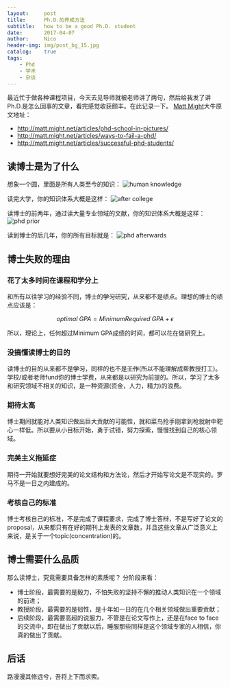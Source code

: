```yaml
---
layout:     post
title:      Ph.D.的养成方法
subtitle:   how to be a good Ph.D. student
date:       2017-04-07
author:     Nico
header-img: img/post_bg_15.jpg
catalog:    true
tags:
    - Phd
    - 学术
    - 杂谈
---
```


最近忙于做各种课程项目，今天去见导师就被老师讲了两句，然后给我发了讲Ph.D.是怎么回事的文章，看完感觉收获颇丰。在此记录一下。
[Matt Might](http://matt.might.net/)大牛原文地址：
- http://matt.might.net/articles/phd-school-in-pictures/
- http://matt.might.net/articles/ways-to-fail-a-phd/
- http://matt.might.net/articles/successful-phd-students/

## 读博士是为了什么
想象一个圆，里面是所有人类至今的知识：
![human knowledge](http://matt.might.net/articles/phd-school-in-pictures/images/PhDKnowledge.001.jpg)

读完大学，你的知识体系大概是这样：
![after college](http://matt.might.net/articles/phd-school-in-pictures/images/PhDKnowledge.004.jpg)

读博士的前两年，通过读大量专业领域的文献，你的知识体系大概是这样：
![phd prior](http://matt.might.net/articles/phd-school-in-pictures/images/PhDKnowledge.006.jpg)

读到博士的后几年，你的所有目标就是：
![phd afterwards](http://matt.might.net/articles/phd-school-in-pictures/images/PhDKnowledge.010.jpg)

## 博士失败的理由

### 花了太多时间在课程和学分上
和所有以往学习的经验不同，博士的~~学习~~研究，从来都不是绩点。理想的博士的绩点应该是：

$$optimal\;GPA = Minimum Required\;GPA + \epsilon$$

所以，理论上，任何超过Minimum GPA成绩的时间，都可以花在做研究上。

### 没搞懂读博士的目的
读博士的目的从来都不是~~学习~~，同样的也不是~~工作~~(所以不能理解成帮教授打工)。
学校/或者老师fund你的博士学费，从来都是以研究为前提的。所以，学习了太多和研究领域不相关的知识，是一种资源(资金，人力，精力)的浪费。

### 期待太高
博士期间就能对人类知识做出巨大贡献的可能性，就和菜鸟抢手刚拿到枪就射中靶心一样低。所以要从小目标开始，勇于试错，努力探索，慢慢找到自己的核心领域。

### 完美主义拖延症
期待一开始就要想好完美的论文结构和方法论，然后才开始写论文是不现实的。罗马不是一日之内建成的。

### 考核自己的标准
博士考核自己的标准，不是完成了课程要求，完成了博士答辩，不是写好了论文的proposal，从来都只有在好的期刊上发表的文章数，并且这些文章从广泛意义上来说，是关于一个topic(concentration)的。

## 博士需要什么品质
那么读博士，究竟需要具备怎样的素质呢？
分阶段来看：
- 博士阶段，最需要的是毅力，不怕失败的坚持不懈的推动人类知识在一个领域的前进；
- 教授阶段，最需要的是韧性，是十年如一日的在几个相关领域做出重要贡献；
- 后续阶段，最需要高超的说服力，不管是在论文写作上，还是在face to face的交流中，即在做出了贡献以后，睡服那些同样是这个领域专家的人相信，你真的做出了贡献。

## 后话
路漫漫其修远兮，吾将上下而求索。
